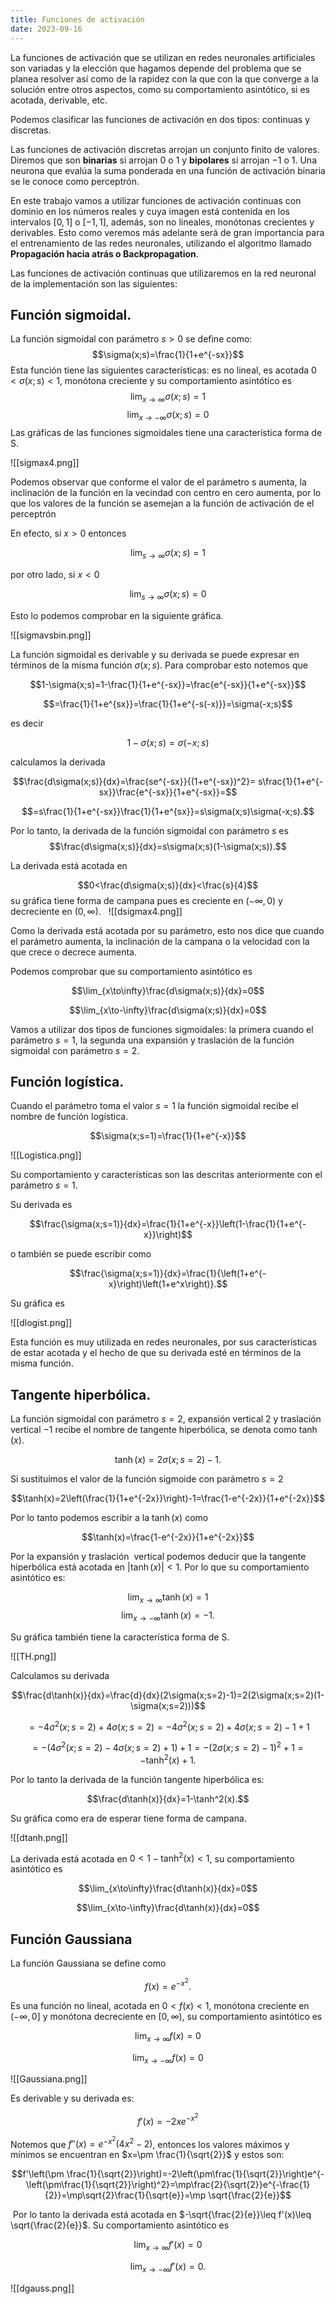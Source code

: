 ```yaml
---
title: Funciones de activación
date: 2023-09-16
---
```

La funciones de activación que se utilizan en redes neuronales artificiales son variadas y la elección que hagamos depende del problema que se planea resolver así como de la rapidez con la que con la que converge a la solución entre otros aspectos, como su comportamiento asintótico, si es acotada, derivable, etc.

Podemos clasificar las funciones de activación en dos tipos: continuas y discretas.

Las funciones de activación discretas arrojan un conjunto finito de valores. Diremos que son **binarias** si arrojan $0$ o $1$ y **bipolares** si arrojan $−1$ o $1$. Una neurona que evalúa la suma ponderada en una función de activación binaria se le conoce como perceptrón.

En este trabajo vamos a utilizar funciones de activación continuas con dominio en los números reales y cuya imagen está contenida en los intervalos $[0, 1]$ o $[−1, 1]$, además, son no lineales, monótonas crecientes y derivables. Esto como veremos más adelante será de gran importancia para el entrenamiento de las redes neuronales, utilizando el algoritmo llamado **Propagación hacia atrás o Backpropagation**.

Las funciones de activación continuas que utilizaremos en la red neuronal de la implementación son las siguientes:

## Función sigmoidal.
La función sigmoidal con parámetro $s > 0$ se define como:
$$\sigma(x;s)=\frac{1}{1+e^{-sx}}$$
Esta función tiene las siguientes características: es no lineal, es acotada $0 < \sigma(x; s) < 1$, monótona creciente y su comportamiento asintótico es
$$\lim_{x\to\infty}\sigma(x;s)=1$$
$$\lim_{x\to-\infty}\sigma(x;s)=0$$
Las gráficas de las funciones sigmoidales tiene una característica forma de S.

![[sigmax4.png]]

Podemos observar que conforme el valor de el parámetro s aumenta, la inclinación de la función en la vecindad con centro en cero aumenta, por lo que los valores de la función se asemejan a la función de activación de el perceptrón

En efecto, si $x > 0$ entonces

$$\lim_{s\to\infty}\sigma(x;s)=1$$

por otro lado, si $x < 0$

$$\lim_{s\to\infty}\sigma(x;s)=0$$

Esto lo podemos comprobar en la siguiente gráfica.

![[sigmavsbin.png]]

La función sigmoidal es derivable y su derivada se puede expresar en términos de la misma función $\sigma(x; s)$. Para comprobar esto notemos que

$$1-\sigma(x;s)=1-\frac{1}{1+e^{-sx}}=\frac{e^{-sx}}{1+e^{-sx}}$$

$$=\frac{1}{1+e^{sx}}=\frac{1}{1+e^{-s(-x)}}=\sigma(-x;s)$$

es decir

$$1-\sigma(x;s)=\sigma(-x;s)$$

calculamos la derivada

$$\frac{d\sigma(x;s)}{dx}=\frac{se^{-sx}}{(1+e^{-sx})^2}= s\frac{1}{1+e^{-sx}}\frac{e^{-sx}}{1+e^{-sx}}=$$

$$=s\frac{1}{1+e^{-sx}}\frac{1}{1+e^{sx}}=s\sigma(x;s)\sigma(-x;s).$$

Por lo tanto, la derivada de la función sigmoidal con parámetro $s$ es
  $$\frac{d\sigma(x;s)}{dx}=s\sigma(x;s)(1-\sigma(x;s)).$$

La derivada está acotada en 

$$0<\frac{d\sigma(x;s)}{dx}<\frac{s}{4}$$
su gráfica tiene forma de campana pues es creciente en $(−\infty, 0)$ y decreciente en $(0,\infty)$.
  ![[dsigmax4.png]]

Como la derivada está acotada por su parámetro, esto nos dice que cuando el parámetro aumenta, la inclinación de la campana o la velocidad con la que crece o decrece aumenta.

Podemos comprobar que su comportamiento asintótico es

$$\lim_{x\to\infty}\frac{d\sigma(x;s)}{dx}=0$$

$$\lim_{x\to-\infty}\frac{d\sigma(x;s)}{dx}=0$$

Vamos a utilizar dos tipos de funciones sigmoidales: la primera cuando el parámetro $s = 1$, la segunda una expansión y traslación de la función sigmoidal con parámetro $s = 2$.
## Función logística.

Cuando el parámetro toma el valor $s = 1$ la función sigmoidal recibe el nombre de función logística.

$$\sigma(x;s=1)=\frac{1}{1+e^{-x}}$$

![[Logistica.png]]

Su comportamiento y características son las descritas anteriormente con el parámetro $s = 1$.

Su derivada es

$$\frac{\sigma(x;s=1)}{dx}=\frac{1}{1+e^{-x}}\left(1-\frac{1}{1+e^{-x}}\right)$$

o también se puede escribir como

$$\frac{\sigma(x;s=1)}{dx}=\frac{1}{\left(1+e^{-x}\right)\left(1+e^x\right)}.$$

Su gráfica es

![[dlogist.png]]

Esta función es muy utilizada en redes neuronales, por sus características de estar acotada y el hecho de que su derivada esté en términos de la misma función.

## Tangente hiperbólica.

La función sigmoidal con parámetro $s = 2$, expansión vertical $2$ y traslación vertical $−1$ recibe el nombre de tangente hiperbólica, se denota como $\tanh(x)$.

$$\tanh(x)=2\sigma(x;s=2)-1.$$

Si sustituimos el valor de la función sigmoide con parámetro $s=2$

$$\tanh(x)=2\left(\frac{1}{1+e^{-2x}}\right)-1=\frac{1-e^{-2x}}{1+e^{-2x}}$$

Por lo tanto podemos escribir a la $\tanh(x)$ como

$$\tanh(x)=\frac{1-e^{-2x}}{1+e^{-2x}}$$

Por la expansión y traslación  vertical podemos deducir que la tangente hiperbólica está acotada en $|\tanh(x)|<1$. Por lo que su comportamiento asintótico es:

$$\displaystyle\lim_{x\to\infty}\tanh(x)=1$$
$$\displaystyle\lim_{x\to-\infty}\tanh(x)=-1.$$

Su gráfica también tiene la característica forma de S.

![[TH.png]]

Calculamos su derivada

$$\frac{d\tanh(x)}{dx}=\frac{d}{dx}(2\sigma(x;s=2)-1)=2(2\sigma(x;s=2)(1-\sigma(x;s=2)))$$

$$=-4\sigma^2(x;s=2)+4\sigma(x;s=2)=-4\sigma^2(x;s=2)+4\sigma(x;s=2)-1+1$$

$$=-(4\sigma^2(x;s=2)-4\sigma(x;s=2)+1)+1=-(2\sigma(x;s=2)-1)^2+1=-\tanh^2(x)+1.$$

Por lo tanto la derivada de la función tangente hiperbólica es:

$$\frac{d\tanh(x)}{dx}=1-\tanh^2(x).$$

Su gráfica como era de esperar tiene forma de campana.

![[dtanh.png]]

La derivada está acotada en $0<1-\tanh^2(x)<1$, su comportamiento asintótico es

$$\lim_{x\to\infty}\frac{d\tanh(x)}{dx}=0$$

$$\lim_{x\to-\infty}\frac{d\tanh(x)}{dx}=0$$

## Función Gaussiana

La función Gaussiana se define como

$$f(x)=e^{-x^2}.$$

Es una función no lineal, acotada en $0<f(x)<1$, monótona creciente en $(-\infty,0]$ y monótona decreciente en $[0,\infty)$, su comportamiento asintótico es

$$\lim_{x\to\infty}f(x)=0$$

$$\lim_{x\to-\infty}f(x)=0$$

![[Gaussiana.png]]

Es derivable y su derivada es:

$$f'(x)=-2xe^{-x^2}$$

Notemos que $f''(x)=e^{-x^2}(4x^2-2)$, entonces los valores máximos y mínimos se encuentran en $x=\pm \frac{1}{\sqrt{2}}$ y estos son:

$$f'\left(\pm \frac{1}{\sqrt{2}}\right)=-2\left(\pm\frac{1}{\sqrt{2}}\right)e^{-\left(\pm\frac{1}{\sqrt{2}}\right)^2}=\mp\frac{2}{\sqrt{2}}e^{-\frac{1}{2}}=\mp\sqrt{2}\frac{1}{\sqrt{e}}=\mp \sqrt{\frac{2}{e}}$$

 Por lo tanto la derivada está acotada en $-\sqrt{\frac{2}{e}}\leq f'(x)\leq \sqrt{\frac{2}{e}}$.
Su comportamiento asintótico es

$$\displaystyle\lim_{x\to\infty}f'(x)=0$$

$$\displaystyle\lim_{x\to-\infty}f'(x)=0.$$

![[dgauss.png]]